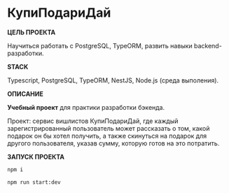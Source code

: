 # КупиПодариДай

**ЦЕЛЬ ПРОЕКТА**

Научиться работать c PostgreSQL, TypeORM, развить навыки backend-разработки.

**STACK**

Typescript, PostgreSQL, TypeORM, NestJS, Node.js (среда выполения).

**ОПИСАНИЕ**

**Учебный проект** для практики разработки бэкенда.

Проект: сервис вишлистов КупиПодариДай, где каждый зарегистрированный пользователь может рассказать о том, какой подарок он бы хотел получить, а также скинуться на подарок для другого пользователя, указав сумму, которую готов на это потратить.

**ЗАПУСК ПРОЕКТА**
```sh
npm i
```

```sh
npm run start:dev
```

